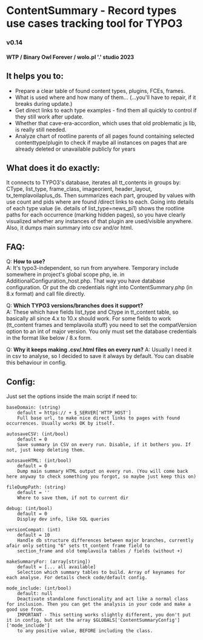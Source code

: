 
# ContentSummary - Record types use cases tracking tool for TYPO3
### v0.14
#### WTP / Binary Owl Forever / wolo.pl '.' studio 2023


## It helps you to:

- Prepare a clear table of found content types, plugins, FCEs, frames.
- What is used where and how many of them... (...you'll have to repair, if it breaks during update.)
- Get direct links to each type examples - find them all quickly to control if they still work after update.
- Whether that cave-era-accordion, which uses that old problematic js lib, is really still needed.
- Analyze chart of rootline parents of all pages found containing selected contenttype/plugin to check if
  maybe all instances on pages that are already deleted or unavailable publicly for years  


## What does it do exactly:

It connects to TYPO3's database, iterates all tt_contents in groups by:  
CType, list_type, frame_class, imageorient, header_layout, tx_templavoilaplus_ds.
Then summarizes each part, grouped by values with use count and pids where are found /direct links to each.
Going into details of each type value (ie. details of list_type=news_pi1) shows the rootline paths for each
occurrence (marking hidden pages), so you have clearly visualized whether any instances of that plugin are
used/visible anywhere.
Also, it dumps main summary into csv and/or html.


## FAQ:

  Q: **How to use?**  
  A: It's typo3-independent, so run from anywhere. Temporary include somewhere in project's global scope php, ie.
     in AdditionalConfiguration_host.php. That way you have database configuration. Or put the db credentials 
     right into ContentSummary.php (in 8.x format) and call file directly.

  Q: **Which TYPO3 versions/branches does it support?**  
  A: These which have fields list_type and Ctype in tt_content table, so basically all since 4.x to 10.x should work.
	 For some fields to work (tt_content frames and templavoila stuff) you need to set the compatVersion option to
	 an int of major version. You only must set the database credentials in the format like below / 8.x form.  

  Q: **Why it keeps making .csv/.html files on every run?** 
  A: Usually I need it in csv to analyse, so I decided to save it always by default. You can disable this behaviour
     in config.


## Config:

Just set the options inside the main script if need to:

    baseDomain: (string)
        default = https:// + $_SERVER['HTTP_HOST']
        Full base url, to make nice direct links to pages with found occurrences. Usually works OK by itself.

    autosaveCSV: (int/bool)
        default = 0
        Save summary in CSV on every run. Disable, if it bothers you. If not, just keep deleting them. 

    autosaveHTML: (int/bool)
        default = 0
        Dump main summary HTML output on every run. (You will come back here anyway to check something you forgot, so maybe just keep this on) 

    fileDumpPath: (string)
        default = ''
        Where to save them, if not to current dir

    debug: (int/bool)
        default = 0
        Display dev info, like SQL queries

	versionCompat: (int)
		default = 10
		Handle db structure differences between major branches, currently afair only setting "6" sets tt_content frame field to 
		section_frame and old templavoila tables / fields (without +)

	makeSummaryFor: (array[string])
		default = [... all available]
		Selection which summary tables to build. Array of keynames for each analyse. For details check code/default config.

	mode_include: (int/bool)
		default: null
		Deactivate standalone functionality and act like a normal class for inclusion. Then you can get the analysis in your code and make a good use from.
		IMPORTANT - This setting works slightly different, you don't put it in config, but set the array $GLOBALS['ContentSummaryConfig']['mode_include']
		to any positive value, BEFORE including the class.



